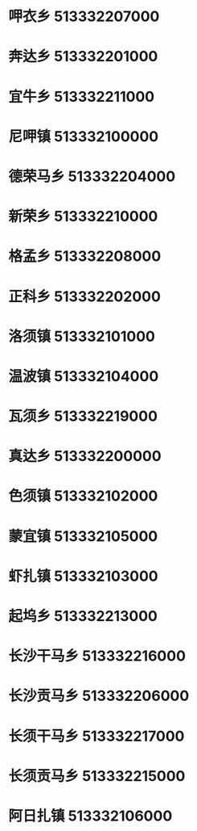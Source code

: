 # 呷衣乡 513332207000
# 奔达乡 513332201000
# 宜牛乡 513332211000
# 尼呷镇 513332100000
# 德荣马乡 513332204000
# 新荣乡 513332210000
# 格孟乡 513332208000
# 正科乡 513332202000
# 洛须镇 513332101000
# 温波镇 513332104000
# 瓦须乡 513332219000
# 真达乡 513332200000
# 色须镇 513332102000
# 蒙宜镇 513332105000
# 虾扎镇 513332103000
# 起坞乡 513332213000
# 长沙干马乡 513332216000
# 长沙贡马乡 513332206000
# 长须干马乡 513332217000
# 长须贡马乡 513332215000
# 阿日扎镇 513332106000
